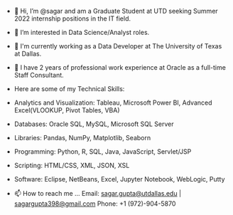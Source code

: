 - 👋 Hi, I’m @sagar and am a Graduate Student at UTD seeking Summer 2022 internship positions in the IT field.
- 👀 I’m interested in Data Science/Analyst roles.
- 🌱 I'm currently working as a Data Developer at The University of Texas at Dallas.
- 💞️ I have 2 years of professional work experience at Oracle as a full-time Staff Consultant.

- Here are some of my Technical Skills:

- Analytics and Visualization: Tableau, Microsoft Power BI, Advanced Excel(VLOOKUP, Pivot Tables, VBA)

-  Databases: Oracle SQL, MySQL, Microsoft SQL Server

-  Libraries: Pandas, NumPy, Matplotlib, Seaborn

-  Programming: Python, R, SQL, Java, JavaScript, Servlet/JSP

-  Scripting: HTML/CSS, XML, JSON, XSL

-  Software: Eclipse, NetBeans, Excel, Jupyter Notebook, WebLogic, Putty

- 📫 How to reach me ...
Email: sagar.gupta@utdallas.edu | sagargupta398@gmail.com
Phone: +1 (972)-904-5870
